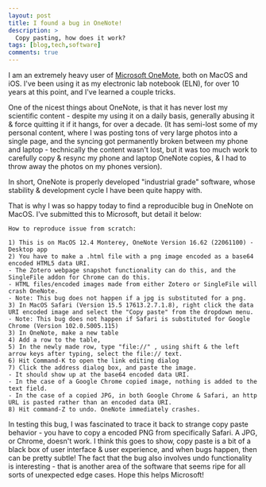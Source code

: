 ```yaml
---
layout: post
title: I found a bug in OneNote!
description: >
  Copy pasting, how does it work?
tags: [blog,tech,software]
comments: true
---
```

I am an extremely heavy user of [Microsoft OneMote](https://en.wikipedia.org/wiki/Microsoft_OneNote), both on MacOS and iOS. I've been using it as my electronic lab notebook (ELN), for over 10 years at this point, and I've learned a couple tricks.

One of the nicest things about OneNote, is that it has never lost my scientific content - despite my using it on a daily basis, generally abusing it & force quitting it if it hangs, for over a decade. (It has semi-lost some of my personal content, where I was posting tons of very large photos into a single page, and the syncing got permanently broken between my phone and laptop - technically the content wasn't lost, but it was too much work to carefully copy & resync my phone and laptop OneNote copies, & I had to throw away the photos on my phones version). 

In short, OneNote is properly developed "industrial grade" software, whose stability & development cycle I have been quite happy with.

That is why I was so happy today to find a reproducible bug in OneNote on MacOS. I've submitted this to Microsoft, but detail it below:

```
How to reproduce issue from scratch:

1) This is on MacOS 12.4 Monterey, OneNote Version 16.62 (22061100) - Desktop app
2) You have to make a .html file with a png image encoded as a base64 encoded HTML5 data URI. 
- The Zotero webpage snapshot functionality can do this, and the SingleFile addon for Chrome can do this. 
- HTML files/encoded images made from either Zotero or SingleFile will crash OneNote. 
- Note: This bug does not happen if a jpg is substituted for a png.
3) In MacOS Safari (Version 15.5 17613.2.7.1.8), right click the data URI encoded image and select the "Copy paste" from the dropdown menu. 
- Note: This bug does not happen if Safari is substituted for Google Chrome (Version 102.0.5005.115)
3) In OneNote, make a new table
4) Add a row to the table, 
5) In the newly made row, type "file://" , using shift & the left arrow keys after typing, select the file:// text. 
6) Hit Command-K to open the link editing dialog
7) Click the address dialog box, and paste the image. 
- It should show up at the base64 encoded data URI. 
- In the case of a Google Chrome copied image, nothing is added to the text field. 
- In the case of a copied JPG, in both Google Chrome & Safari, an http URL is pasted rather than an encoded data URI.
8) Hit command-Z to undo. OneNote immediately crashes.
```

In testing this bug, I was fascinated to trace it back to strange copy paste behavior - you have to copy a encoded PNG from specifically Safari. A JPG, or Chrome, doesn't work. I think this goes to show, copy paste is a bit of a black box of user interface & user experience, and when bugs happen, then can be pretty subtle! The fact that the bug also involves  undo functionality is interesting - that is another area of the software that seems ripe for all sorts of unexpected edge cases. Hope this helps Microsoft!
